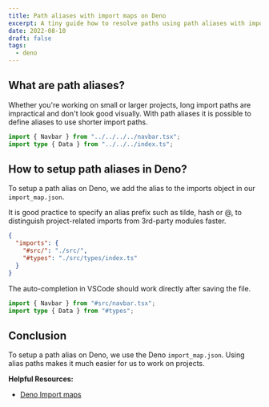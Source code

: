 ```yaml
---
title: Path aliases with import maps on Deno
excerpt: A tiny guide how to resolve paths using path aliases with import maps on Deno.
date: 2022-08-10
draft: false
tags:
  - deno
---
```


## What are path aliases?

Whether you're working on small or larger projects, long import paths are
impractical and don't look good visually. With path aliases it is possible to
define aliases to use shorter import paths.

```ts:example-before.ts
import { Navbar } from "../../../../navbar.tsx";
import type { Data } from "../../../index.ts";
```

## How to setup path aliases in Deno?

To setup a path alias on Deno, we add the alias to the imports object in our
`import_map.json`.

It is good practice to specify an alias prefix such as tilde, hash or @, to
distinguish project-related imports from 3rd-party modules faster.

```json:import_map.json
{
  "imports": {
    "#src/": "./src/",
    "#types": "./src/types/index.ts"
  }
}
```

The auto-completion in VSCode should work directly after saving the file.

```ts:example-after.ts
import { Navbar } from "#src/navbar.tsx";
import type { Data } from "#types";
```

## Conclusion

To setup a path alias on Deno, we use the Deno `import_map.json`. Using alias
paths makes it much easier for us to work on projects.

**Helpful Resources:**

- [Deno Import maps](https://deno.land/manual@v1.18.2/linking_to_external_code/import_maps)
